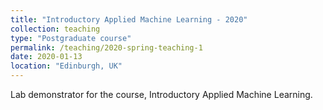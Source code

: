 ```yaml
---
title: "Introductory Applied Machine Learning - 2020"
collection: teaching
type: "Postgraduate course"
permalink: /teaching/2020-spring-teaching-1
date: 2020-01-13
location: "Edinburgh, UK"
---
```


Lab demonstrator for the course, Introductory Applied Machine Learning.
